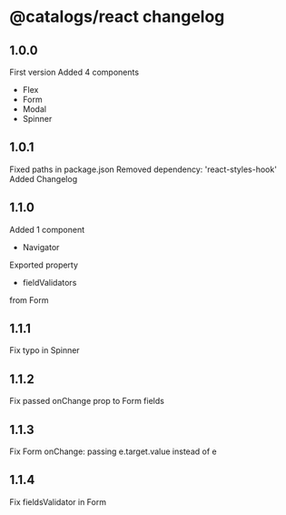 # @catalogs/react changelog

## 1.0.0

First version
Added 4 components

- Flex
- Form
- Modal
- Spinner

## 1.0.1

Fixed paths in package.json
Removed dependency: 'react-styles-hook'
Added Changelog

## 1.1.0

Added 1 component

- Navigator

Exported property

- fieldValidators

from Form

## 1.1.1

Fix typo in Spinner

## 1.1.2

Fix passed onChange prop to Form fields

## 1.1.3

Fix Form onChange: passing e.target.value instead of e

## 1.1.4

Fix fieldsValidator in Form
